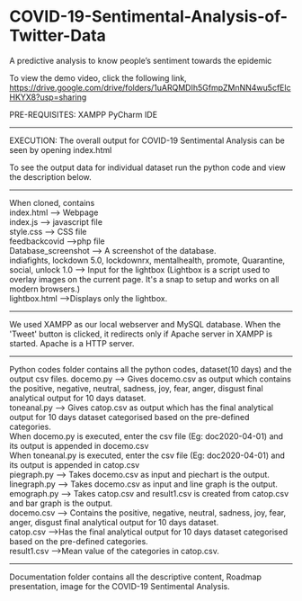 # COVID-19-Sentimental-Analysis-of-Twitter-Data
A predictive analysis to know people’s sentiment towards the epidemic

To view the demo video, click the following link,
https://drive.google.com/drive/folders/1uARQMDIh5GfmpZMnNN4wu5cfElcHKYX8?usp=sharing

PRE-REQUISITES:
XAMPP
PyCharm IDE

----------------------------------------------------------------------------------------------------------------------------------------

EXECUTION:
The overall output for COVID-19 Sentimental Analysis can be seen by opening index.html

To see the output data for individual dataset run the python code and view the description below.

----------------------------------------------------------------------------------------------------------------------------------------

When cloned, contains  
	index.html --> Webpage                                         
	index.js --> javascript file                                         
	style.css --> CSS file                                         
	feedbackcovid -->php file                                         
	Database_screenshot --> A screenshot of the database.                                         
	indiafights, lockdown 5.0, lockdownrx, mentalhealth, promote, Quarantine, social, unlock 1.0  -->  Input for the lightbox (Lightbox is a script used to overlay images on the current page. It's a snap to setup and works on all modern browsers.)                                         
	lightbox.html -->Displays only the lightbox.                                         

***************************************************************************************************************************************

We used XAMPP as our local webserver and MySQL database.
When the 'Tweet' button is clicked, it redirects only if Apache server in XAMPP is started.
Apache is a HTTP server.

****************************************************************************************************************************************

Python codes folder contains all the python codes, dataset(10 days) and the output csv files.
	docemo.py --> Gives docemo.csv as output which contains the positive, negative, neutral, sadness, joy, fear, anger, disgust final analytical output for 10 days dataset.                                         
	toneanal.py --> Gives catop.csv as output which has the final analytical output for 10 days dataset categorised based on the pre-defined categories.                                         
	When docemo.py is executed, enter the csv file (Eg: doc2020-04-01) and its output is appended in docemo.csv                                         
	When toneanal.py is executed, enter the csv file (Eg: doc2020-04-01) and its output is appended in catop.csv                                    
	piegraph.py --> Takes docemo.csv as input and piechart is the output.                                         
	linegraph.py --> Takes docemo.csv as input and line graph is the output.                                         
	emograph.py --> Takes catop.csv and result1.csv is created from catop.csv and bar graph is the output.                                         
	docemo.csv --> Contains the positive, negative, neutral, sadness, joy, fear, anger, disgust final analytical output for 10 days dataset.                                         
	catop.csv -->Has the final analytical output for 10 days dataset categorised based on the pre-defined categories.                                         
	result1.csv -->Mean value of the categories in catop.csv.                                         

----------------------------------------------------------------------------------------------------------------------------------------

Documentation folder contains all the descriptive content, Roadmap presentation, image for the COVID-19 Sentimental Analysis.





